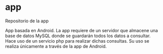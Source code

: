 app
===

Repositorio de la app

App basada en Android. La app requiere de un servidor que almacene una base de datos MySQL donde se guardarán todos
los datos a consultar. Hace uso de un servicio php para realizar dichas consultas. Su uso se realiza únicamente a través
de la app de Android.
